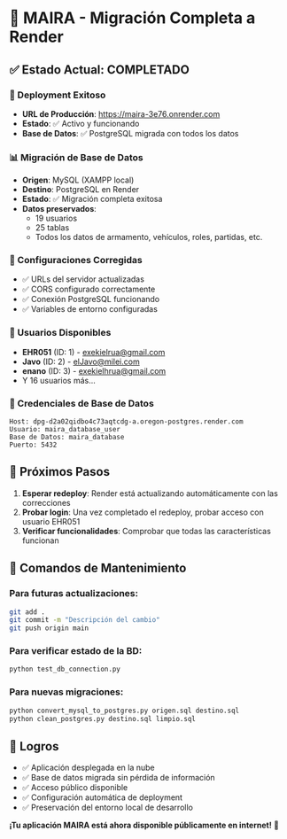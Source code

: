 # 🎯 MAIRA - Migración Completa a Render

## ✅ Estado Actual: COMPLETADO

### 🚀 Deployment Exitoso
- **URL de Producción**: https://maira-3e76.onrender.com
- **Estado**: ✅ Activo y funcionando
- **Base de Datos**: ✅ PostgreSQL migrada con todos los datos

### 📊 Migración de Base de Datos
- **Origen**: MySQL (XAMPP local)
- **Destino**: PostgreSQL en Render
- **Estado**: ✅ Migración completa exitosa
- **Datos preservados**: 
  - 19 usuarios
  - 25 tablas
  - Todos los datos de armamento, vehículos, roles, partidas, etc.

### 🔧 Configuraciones Corregidas
- ✅ URLs del servidor actualizadas
- ✅ CORS configurado correctamente
- ✅ Conexión PostgreSQL funcionando
- ✅ Variables de entorno configuradas

### 👥 Usuarios Disponibles
- **EHR051** (ID: 1) - exekielrua@gmail.com
- **Javo** (ID: 2) - elJavo@milei.com
- **enano** (ID: 3) - exekielhrua@gmail.com
- Y 16 usuarios más...

### 🔐 Credenciales de Base de Datos
```
Host: dpg-d2a02qidbo4c73aqtcdg-a.oregon-postgres.render.com
Usuario: maira_database_user
Base de Datos: maira_database
Puerto: 5432
```

## 🎯 Próximos Pasos

1. **Esperar redeploy**: Render está actualizando automáticamente con las correcciones
2. **Probar login**: Una vez completado el redeploy, probar acceso con usuario EHR051
3. **Verificar funcionalidades**: Comprobar que todas las características funcionan

## 📝 Comandos de Mantenimiento

### Para futuras actualizaciones:
```bash
git add .
git commit -m "Descripción del cambio"
git push origin main
```

### Para verificar estado de la BD:
```bash
python test_db_connection.py
```

### Para nuevas migraciones:
```bash
python convert_mysql_to_postgres.py origen.sql destino.sql
python clean_postgres.py destino.sql limpio.sql
```

## 🌟 Logros
- ✅ Aplicación desplegada en la nube
- ✅ Base de datos migrada sin pérdida de información
- ✅ Acceso público disponible
- ✅ Configuración automática de deployment
- ✅ Preservación del entorno local de desarrollo

**¡Tu aplicación MAIRA está ahora disponible públicamente en internet!** 🎉
